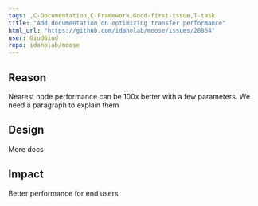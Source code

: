 ```yaml
---
tags: ,C-Documentation,C-Framework,Good-first-issue,T-task
title: "Add documentation on optimizing transfer performance"
html_url: "https://github.com/idaholab/moose/issues/20864"
user: GiudGiud
repo: idaholab/moose
---
```


## Reason
Nearest node performance can be 100x better with a few parameters. We need a paragraph to explain them

## Design
More docs

## Impact
Better performance for end users